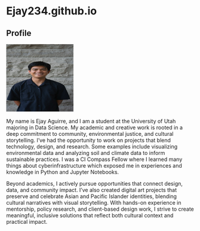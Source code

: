 # Ejay234.github.io
<h2>Profile</h2>
<div>
  <div>
    <a href="AGUIRRE_Ejay_HeadshotPhoto.JPEG"><img src="AGUIRRE_Ejay_HeadshotPhoto.JPEG" width=180px height=180px></a>
  </div>
  <div>
    <p> 
  My name is Ejay Aguirre, and I am a student at the University of Utah majoring in Data Science. My academic and creative work is rooted in a deep commitment to community, environmental justice, and cultural storytelling. I’ve had the opportunity to work on projects that blend technology, design, and research. Some examples include visualizing environmental data and analyzing soil and climate data to inform sustainable practices. I was a CI Compass Fellow where I learned many things about cyberinfrastructure which exposed me in experiences and knowledge in Python and Jupyter Notebooks. 
    </p>
    <p> 
      Beyond academics, I actively pursue opportunities that connect design, data, and community impact. I’ve also created digital art projects that preserve and celebrate Asian and Pacific Islander identities, blending cultural narratives with visual storytelling. With hands-on experience in mentorship, policy research, and client-based design work, I strive to create meaningful, inclusive solutions that reflect both cultural context and practical impact.
    </p>
  </div>
</div>
